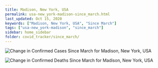 ```yaml
---
title: Madison, New York, USA
permalink: usa-new_york-madison-since_march.html
last_updated: Oct 15, 2020
keywords: ["Madison, New York, USA", "Since March"]
tags: ["usa-new_york-madison", "since_march"]
sidebar: home_sidebar
folder: covid_tracker/since_march/
---
```


![Change in Confirmed Cases Since March for Madison, New York, USA](images/graphs/usa-new_york-madison-delta_confirmed-since_march_graph.png)

![Change in Confirmed Deaths Since March for Madison, New York, USA](images/graphs/usa-new_york-madison-delta_deaths-since_march_graph.png)
